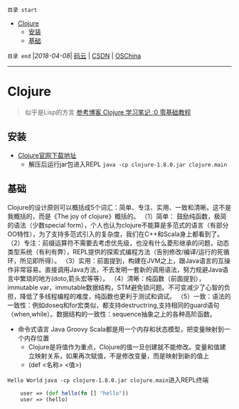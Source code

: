 `目录 start`
 
- [Clojure](#clojure)
    - [安装](#安装)
    - [基础](#基础)

`目录 end` |_2018-04-08_| [码云](https://gitee.com/kcp1104) | [CSDN](http://blog.csdn.net/kcp606) | [OSChina](https://my.oschina.net/kcp1104)
****************************************
# Clojure
> 似乎是Lisp的方言 [参考博客 Clojure 学习笔记 :0 零基础教程](https://www.jianshu.com/p/32b7ef3659db)

## 安装
- [Clojure官网下载地址](https://clojure.org/community/downloads)
    - 解压后运行jar包进入REPL `java -cp clojure-1.8.0.jar clojure.main`

## 基础

Clojure的设计原则可以概括成5个词汇：简单、专注、实用、一致和清晰。这不是我概括的，而是《The joy of clojure》概括的。
（1）简单： 鼓励纯函数，极简的语法（少数special form），个人也认为clojure不能算是多范式的语言（有部分OO特性），为了支持多范式引入的复杂度，我们在C++和Scala身上都看到了。
（2）专注：前缀运算符不需要去考虑优先级，也没有什么菱形继承的问题，动态类型系统（有利有弊），REPL提供的探索式编程方法（告别修改/编译/运行的死循环，所见即所得）。
（3）实用：前面提到，构建在JVM之上，跟Java语言的互操作非常容易。直接调用Java方法，不去发明一套新的调用语法，努力规避Java语言中繁琐的地方(doto,箭头宏等等）。
（4）清晰：纯函数（前面提到），immutable var，immutable数据结构，STM避免锁问题。不可变减少了心智的负担，降低了多线程编程的难度，纯函数也更利于测试和调试。
（5）一致：语法的一致性：例如doseq和for宏类似，都支持destructring,支持相同的guard语句（when,while）。数据结构的一致性：sequence抽象之上的各种高阶函数。

- 命令式语言 Java Groovy Scala都是用一个内存和状态模型，把变量映射到一个内存位置
    - Clojure是将值作为重点，Clojure的值一旦创建就不能修改。变量和值建立映射关系，如果再次赋值，不是修改变量，而是映射到新的值上
    - (def <名称> <值>)


`Hello World`
`java -cp clojure-1.8.0.jar clojure.main`进入REPL终端
```clojure
    user => (def hello(fn [] "hello"))
    user => (hello)
```


